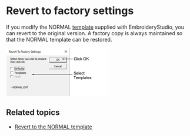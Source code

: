 # Revert to factory settings

If you modify the NORMAL [template](../../glossary/glossary) supplied with EmbroideryStudio, you can revert to the original version. A factory copy is always maintained so that the NORMAL template can be restored.

![RevertToFactory.png](assets/RevertToFactory.png)

## Related topics

- [Revert to the NORMAL template](../../Digitizing/properties/Revert_to_the_NORMAL_template)
